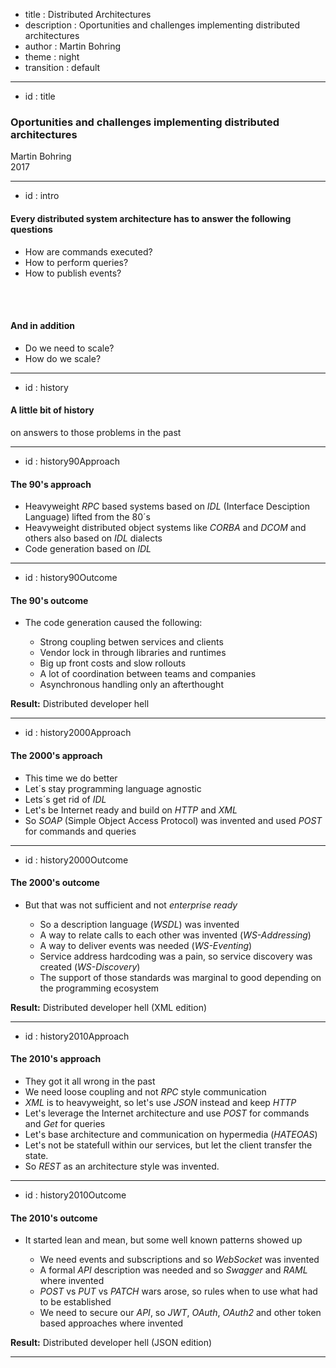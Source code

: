 - title : Distributed Architectures
- description : Oportunities and challenges implementing distributed architectures
- author : Martin Bohring
- theme : night
- transition : default

***

- id : title

### Oportunities and challenges implementing distributed architectures ###

Martin Bohring
<br />
2017

***

- id : intro

#### Every distributed system architecture has to answer the following questions ####

- How are commands executed?
- How to perform queries?
- How to publish events?

<br />
<br />

#### And in addition ####

- Do we need to scale?
- How do we scale?

***

- id : history

#### A little bit of history ####

on answers to those problems in the past

***

- id : history90Approach

#### The 90's approach ####

- Heavyweight *RPC* based systems based on *IDL* (Interface Desciption Language) lifted from the 80´s
- Heavyweight distributed object systems like *CORBA* and *DCOM* and others also based on *IDL* dialects
- Code generation based on *IDL*

***

- id : history90Outcome

#### The 90's outcome ####

- The code generation caused the following:

  - Strong coupling betwen services and clients
  - Vendor lock in through libraries and runtimes
  - Big up front costs and slow rollouts
  - A lot of coordination between teams and companies
  - Asynchronous handling only an afterthought

**Result:** Distributed developer hell

***

- id : history2000Approach

#### The 2000's approach ####

- This time we do better
- Let´s stay programming language agnostic
- Lets´s get rid of *IDL*
- Let's be Internet ready and build on *HTTP* and *XML*
- So *SOAP* (Simple Object Access Protocol) was invented and used *POST* for commands and queries

***

- id : history2000Outcome

#### The 2000's outcome ####

- But that was not sufficient and not *enterprise ready*

  - So a description language (*WSDL*) was invented
  - A way to relate calls to each other was invented (*WS-Addressing*)
  - A way to deliver events was needed (*WS-Eventing*)
  - Service address hardcoding was a pain, so service discovery was created (*WS-Discovery*)
  - The support of those standards was marginal to good depending on the programming ecosystem

**Result:** Distributed developer hell (XML edition)

***

- id : history2010Approach

#### The 2010's approach ####

- They got it all wrong in the past
- We need loose coupling and not *RPC* style communication
- *XML* is to heavyweight, so let's use *JSON* instead and keep *HTTP*
- Let's leverage the Internet architecture and use *POST* for commands and *Get* for queries
- Let's base architecture and communication on hypermedia (*HATEOAS*)
- Let's not be statefull within our services, but let the client transfer the state.
- So *REST* as an architecture style was invented.

***

- id : history2010Outcome

#### The 2010's outcome ####

- It started lean and mean, but some well known patterns showed up

  - We need events and subscriptions and so *WebSocket* was invented
  - A formal *API* description was needed and so *Swagger* and *RAML* where invented
  - *POST* vs *PUT* vs *PATCH* wars arose, so rules when to use what had to be established
  - We need to secure our *API*, so *JWT*, *OAuth*, *OAuth2* and other token based approaches where invented

**Result:** Distributed developer hell (JSON edition)

***
